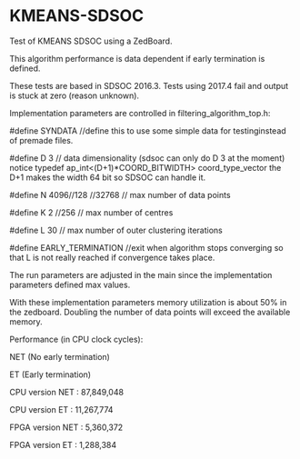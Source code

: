 # KMEANS-SDSOC

Test of KMEANS SDSOC using a ZedBoard. 

This algorithm performance is data dependent if early termination is defined. 

These tests are based in SDSOC 2016.3. 
Tests using 2017.4 fail and output is stuck at zero (reason unknown). 

Implementation parameters are controlled in filtering_algorithm_top.h:

#define SYNDATA //define this to use some simple data for testinginstead of premade files.

#define D 3         // data dimensionality (sdsoc can only do D 3 at the moment) notice typedef ap_int<(D+1)*COORD_BITWIDTH> coord_type_vector the D+1 makes the width 64 bit so SDSOC can handle it.

#define N 4096//128 //32768     // max number of data points

#define K 2 //256       // max number of centres

#define L 30         // max number of outer clustering iterations

#define EARLY_TERMINATION  //exit when algorithm stops converging so that L is not really reached if convergence takes place.

The run parameters are adjusted in the main since the implementation parameters defined max values.

With these implementation parameters memory utilization is about 50% in the zedboard. Doubling the number of data points will exceed the available memory. 

Performance (in CPU clock cycles):

NET (No early termination)

ET (Early termination)

CPU version NET :  87,849,048

CPU version ET : 11,267,774

FPGA version NET : 5,360,372

FPGA version ET : 1,288,384


